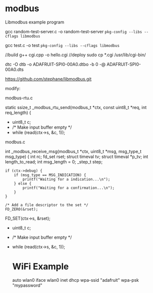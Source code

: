 # modbus
Libmodbus example program

gcc random-test-server.c -o random-test-server `pkg-config --libs --cflags libmodbus`

gcc test.c -o test `pkg-config --libs --cflags libmodbus`

//build
g++ cgi.cpp -o hello.cgi
//deploy
sudo cp *.cgi /usr/lib/cgi-bin/

dtc -O dtb -o ADAFRUIT-SPI0-00A0.dtbo -b 0 -@ ADAFRUIT-SPI0-00A0.dts



https://github.com/stephane/libmodbus.git

modify:

modbus-rtu.c


static ssize_t _modbus_rtu_send(modbus_t *ctx, const uint8_t *req, int req_length)
{
+    uint8_t c;
+    /* Make input buffer empty */
+ while (read(ctx->s, &c, 1));

modbus.c

int _modbus_receive_msg(modbus_t *ctx, uint8_t *msg, msg_type_t msg_type)
{
    int rc;
    fd_set rset;
    struct timeval tv;
    struct timeval *p_tv;
    int length_to_read;
    int msg_length = 0;
    _step_t step;

    if (ctx->debug) {
        if (msg_type == MSG_INDICATION) {
            printf("Waiting for a indication...\n");
        } else {
            printf("Waiting for a confirmation...\n");
        }
    }

    /* Add a file descriptor to the set */
    FD_ZERO(&rset);
FD_SET(ctx->s, &rset);
+    uint8_t c;
+    /* Make input buffer empty */
+ while (read(ctx->s, &c, 1));



    # WiFi Example
    auto wlan0
    iface wlan0 inet dhcp
        wpa-ssid "adafruit"
        wpa-psk  "mypassword"
